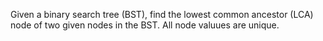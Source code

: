 Given a binary search tree (BST), find the lowest common ancestor (LCA) node of two given nodes in the BST. All node valuues are unique.
